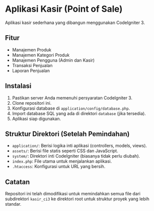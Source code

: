 # Aplikasi Kasir (Point of Sale)

Aplikasi kasir sederhana yang dibangun menggunakan CodeIgniter 3.

## Fitur

*   Manajemen Produk
*   Manajemen Kategori Produk
*   Manajemen Pengguna (Admin dan Kasir)
*   Transaksi Penjualan
*   Laporan Penjualan

## Instalasi

1.  Pastikan server Anda memenuhi persyaratan CodeIgniter 3.
2.  Clone repositori ini.
3.  Konfigurasi database di `application/config/database.php`.
4.  Import database SQL yang ada di direktori `database` (jika tersedia).
5.  Aplikasi siap digunakan.

## Struktur Direktori (Setelah Pemindahan)

*   `application/`: Berisi logika inti aplikasi (controllers, models, views).
*   `assets/`: Berisi file statis seperti CSS dan JavaScript.
*   `system/`: Direktori inti CodeIgniter (biasanya tidak perlu diubah).
*   `index.php`: File utama untuk menjalankan aplikasi.
*   `.htaccess`: Konfigurasi untuk URL yang bersih.

## Catatan

Repositori ini telah dimodifikasi untuk memindahkan semua file dari subdirektori `kasir_ci3` ke direktori root untuk struktur proyek yang lebih standar.
